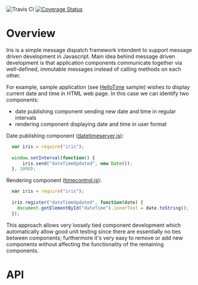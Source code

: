 ![Travis CI](https://travis-ci.org/otociulis/iris.svg?branch=master)
[![Coverage Status](https://coveralls.io/repos/otociulis/iris/badge.svg?branch=master)](https://coveralls.io/r/otociulis/iris?branch=master)

# Overview

Iris is a simple message dispatch framework intendent to support message driven development in Javascript. Main idea behind message driven development is that application components communicate together via well-defined, immutable messages instead of calling methods on each other.

For example, sample application (see [HelloTime](./build/samples/hellotime) sample) wishes to display current date and time in HTML web page. In this case we can identify two components: 

* date publishing component sending new date and time in regular intervals
* rendering component displaying date and time in user format

Date publishing component ([datetimeserver.js](./build/samples/hellotime/datetimeserver.js)):

```javascript
  var iris = require("iris");
    
  window.setInterval(function() {
      iris.send("dateTimeUpdated", new Date());
  }, 1000);
```

Rendering component ([timecontrol.js](./build/samples/hellotime/timecontrol.js)):

```javascript
  var iris = require("iris");
  
  iris.register("dateTimeUpdated", function(date) {
    document.getElementById("dateTime").innerText = date.toString();
  });
```

This approach allows very loosely tied component development which automatically allow good unit testing since there are essentially no ties between components; furthermore it's very easy to remove or add new components without affecting the functionality of the remaining components.

# API

